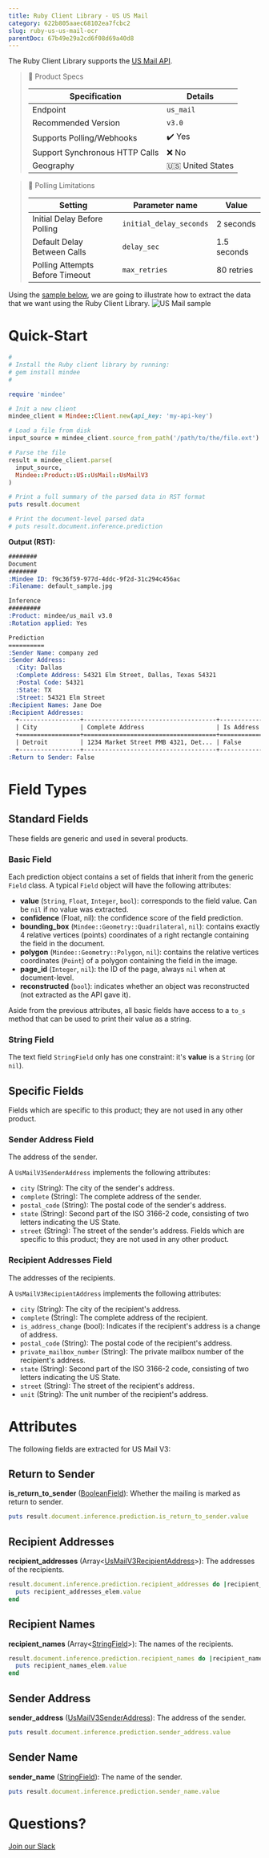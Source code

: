 ```yaml
---
title: Ruby Client Library - US US Mail
category: 622b805aaec68102ea7fcbc2
slug: ruby-us-us-mail-ocr
parentDoc: 67b49e29a2cd6f08d69a40d8
---
```

The Ruby Client Library supports the [US Mail API](https://platform.mindee.com/mindee/us_mail).


> 📝 Product Specs
>
> | Specification                  | Details                                            |
> | ------------------------------ | -------------------------------------------------- |
> | Endpoint                       | `us_mail`                                          |
> | Recommended Version            | `v3.0`                                             |
> | Supports Polling/Webhooks      | ✔️ Yes                                             |
> | Support Synchronous HTTP Calls | ❌ No                                              |
> | Geography                      | 🇺🇸 United States                                   |

> 🔐 Polling Limitations
>
> | Setting                         | Parameter name          | Value       |
> | ------------------------------- | ----------------------- | ----------- |
> | Initial Delay Before Polling    | `initial_delay_seconds` | 2 seconds   |
> | Default Delay Between Calls     | `delay_sec`             | 1.5 seconds |
> | Polling Attempts Before Timeout | `max_retries`           | 80 retries  |


Using the [sample below](https://github.com/mindee/client-lib-test-data/blob/main/products/us_mail/default_sample.jpg), we are going to illustrate how to extract the data that we want using the
Ruby Client Library.
![US Mail sample](https://github.com/mindee/client-lib-test-data/blob/main/products/us_mail/default_sample.jpg?raw=true)

# Quick-Start
```rb
#
# Install the Ruby client library by running:
# gem install mindee
#

require 'mindee'

# Init a new client
mindee_client = Mindee::Client.new(api_key: 'my-api-key')

# Load a file from disk
input_source = mindee_client.source_from_path('/path/to/the/file.ext')

# Parse the file
result = mindee_client.parse(
  input_source,
  Mindee::Product::US::UsMail::UsMailV3
)

# Print a full summary of the parsed data in RST format
puts result.document

# Print the document-level parsed data
# puts result.document.inference.prediction
```

**Output (RST):**
```rst
########
Document
########
:Mindee ID: f9c36f59-977d-4ddc-9f2d-31c294c456ac
:Filename: default_sample.jpg

Inference
#########
:Product: mindee/us_mail v3.0
:Rotation applied: Yes

Prediction
==========
:Sender Name: company zed
:Sender Address:
  :City: Dallas
  :Complete Address: 54321 Elm Street, Dallas, Texas 54321
  :Postal Code: 54321
  :State: TX
  :Street: 54321 Elm Street
:Recipient Names: Jane Doe
:Recipient Addresses:
  +-----------------+-------------------------------------+-------------------+-------------+------------------------+-------+---------------------------+-----------------+
  | City            | Complete Address                    | Is Address Change | Postal Code | Private Mailbox Number | State | Street                    | Unit            |
  +=================+=====================================+===================+=============+========================+=======+===========================+=================+
  | Detroit         | 1234 Market Street PMB 4321, Det... | False             | 12345       | 4321                   | MI    | 1234 Market Street        |                 |
  +-----------------+-------------------------------------+-------------------+-------------+------------------------+-------+---------------------------+-----------------+
:Return to Sender: False
```

# Field Types
## Standard Fields
These fields are generic and used in several products.

### Basic Field
Each prediction object contains a set of fields that inherit from the generic `Field` class.
A typical `Field` object will have the following attributes:

* **value** (`String`, `Float`, `Integer`, `bool`): corresponds to the field value. Can be `nil` if no value was extracted.
* **confidence** (Float, nil): the confidence score of the field prediction.
* **bounding_box** (`Mindee::Geometry::Quadrilateral`, `nil`): contains exactly 4 relative vertices (points) coordinates of a right rectangle containing the field in the document.
* **polygon** (`Mindee::Geometry::Polygon`, `nil`): contains the relative vertices coordinates (`Point`) of a polygon containing the field in the image.
* **page_id** (`Integer`, `nil`): the ID of the page, always `nil` when at document-level.
* **reconstructed** (`bool`): indicates whether an object was reconstructed (not extracted as the API gave it).


Aside from the previous attributes, all basic fields have access to a `to_s` method that can be used to print their value as a string.

### String Field
The text field `StringField` only has one constraint: it's **value** is a `String` (or `nil`).

## Specific Fields
Fields which are specific to this product; they are not used in any other product.

### Sender Address Field
The address of the sender.

A `UsMailV3SenderAddress` implements the following attributes:
      
* `city` (String): The city of the sender's address.
* `complete` (String): The complete address of the sender.
* `postal_code` (String): The postal code of the sender's address.
* `state` (String): Second part of the ISO 3166-2 code, consisting of two letters indicating the US State.
* `street` (String): The street of the sender's address.
Fields which are specific to this product; they are not used in any other product.

### Recipient Addresses Field
The addresses of the recipients.

A `UsMailV3RecipientAddress` implements the following attributes:
      
* `city` (String): The city of the recipient's address.
* `complete` (String): The complete address of the recipient.
* `is_address_change` (bool): Indicates if the recipient's address is a change of address.
* `postal_code` (String): The postal code of the recipient's address.
* `private_mailbox_number` (String): The private mailbox number of the recipient's address.
* `state` (String): Second part of the ISO 3166-2 code, consisting of two letters indicating the US State.
* `street` (String): The street of the recipient's address.
* `unit` (String): The unit number of the recipient's address.

# Attributes
The following fields are extracted for US Mail V3:

## Return to Sender
**is_return_to_sender** ([BooleanField](#boolean-field)): Whether the mailing is marked as return to sender.

```rb
puts result.document.inference.prediction.is_return_to_sender.value
```

## Recipient Addresses
**recipient_addresses** (Array<[UsMailV3RecipientAddress](#recipient-addresses-field)>): The addresses of the recipients.

```rb
result.document.inference.prediction.recipient_addresses do |recipient_addresses_elem|
  puts recipient_addresses_elem.value
end
```

## Recipient Names
**recipient_names** (Array<[StringField](#string-field)>): The names of the recipients.

```rb
result.document.inference.prediction.recipient_names do |recipient_names_elem|
  puts recipient_names_elem.value
end
```

## Sender Address
**sender_address** ([UsMailV3SenderAddress](#sender-address-field)): The address of the sender.

```rb
puts result.document.inference.prediction.sender_address.value
```

## Sender Name
**sender_name** ([StringField](#string-field)): The name of the sender.

```rb
puts result.document.inference.prediction.sender_name.value
```

# Questions?
[Join our Slack](https://join.slack.com/t/mindee-community/shared_invite/zt-2d0ds7dtz-DPAF81ZqTy20chsYpQBW5g)
